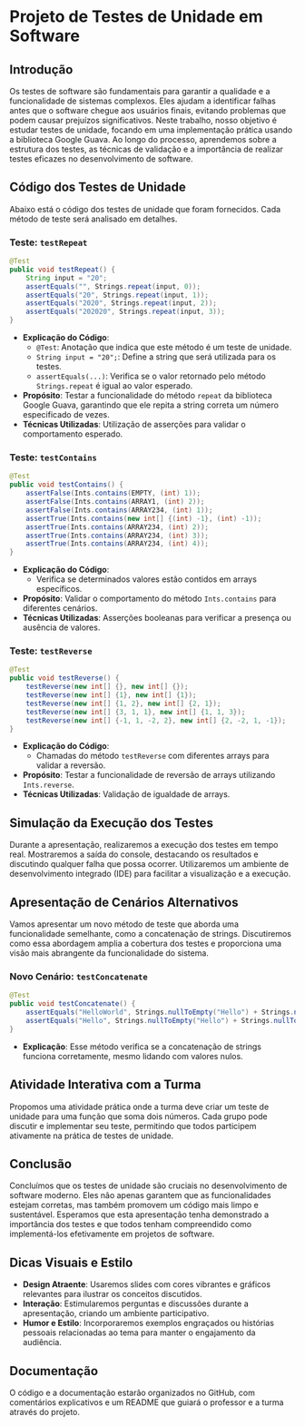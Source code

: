 # Projeto de Testes de Unidade em Software

## Introdução
Os testes de software são fundamentais para garantir a qualidade e a funcionalidade de sistemas complexos. Eles ajudam a identificar falhas antes que o software chegue aos usuários finais, evitando problemas que podem causar prejuízos significativos. Neste trabalho, nosso objetivo é estudar testes de unidade, focando em uma implementação prática usando a biblioteca Google Guava. Ao longo do processo, aprendemos sobre a estrutura dos testes, as técnicas de validação e a importância de realizar testes eficazes no desenvolvimento de software.

## Código dos Testes de Unidade
Abaixo está o código dos testes de unidade que foram fornecidos. Cada método de teste será analisado em detalhes.

### Teste: `testRepeat`
```java
@Test
public void testRepeat() {
    String input = "20";
    assertEquals("", Strings.repeat(input, 0));
    assertEquals("20", Strings.repeat(input, 1));
    assertEquals("2020", Strings.repeat(input, 2));
    assertEquals("202020", Strings.repeat(input, 3));
}
```
- **Explicação do Código**:
  - `@Test`: Anotação que indica que este método é um teste de unidade.
  - `String input = "20";`: Define a string que será utilizada para os testes.
  - `assertEquals(...)`: Verifica se o valor retornado pelo método `Strings.repeat` é igual ao valor esperado.
- **Propósito**: Testar a funcionalidade do método `repeat` da biblioteca Google Guava, garantindo que ele repita a string correta um número especificado de vezes.
- **Técnicas Utilizadas**: Utilização de asserções para validar o comportamento esperado.

### Teste: `testContains`
```java
@Test
public void testContains() {
    assertFalse(Ints.contains(EMPTY, (int) 1));
    assertFalse(Ints.contains(ARRAY1, (int) 2));
    assertFalse(Ints.contains(ARRAY234, (int) 1));
    assertTrue(Ints.contains(new int[] {(int) -1}, (int) -1));
    assertTrue(Ints.contains(ARRAY234, (int) 2));
    assertTrue(Ints.contains(ARRAY234, (int) 3));
    assertTrue(Ints.contains(ARRAY234, (int) 4));
}
```
- **Explicação do Código**:
  - Verifica se determinados valores estão contidos em arrays específicos.
- **Propósito**: Validar o comportamento do método `Ints.contains` para diferentes cenários.
- **Técnicas Utilizadas**: Asserções booleanas para verificar a presença ou ausência de valores.

### Teste: `testReverse`
```java
@Test
public void testReverse() {
    testReverse(new int[] {}, new int[] {});
    testReverse(new int[] {1}, new int[] {1});
    testReverse(new int[] {1, 2}, new int[] {2, 1});
    testReverse(new int[] {3, 1, 1}, new int[] {1, 1, 3});
    testReverse(new int[] {-1, 1, -2, 2}, new int[] {2, -2, 1, -1});
}
```
- **Explicação do Código**:
  - Chamadas do método `testReverse` com diferentes arrays para validar a reversão.
- **Propósito**: Testar a funcionalidade de reversão de arrays utilizando `Ints.reverse`.
- **Técnicas Utilizadas**: Validação de igualdade de arrays.

## Simulação da Execução dos Testes
Durante a apresentação, realizaremos a execução dos testes em tempo real. Mostraremos a saída do console, destacando os resultados e discutindo qualquer falha que possa ocorrer. Utilizaremos um ambiente de desenvolvimento integrado (IDE) para facilitar a visualização e a execução.

## Apresentação de Cenários Alternativos
Vamos apresentar um novo método de teste que aborda uma funcionalidade semelhante, como a concatenação de strings. Discutiremos como essa abordagem amplia a cobertura dos testes e proporciona uma visão mais abrangente da funcionalidade do sistema.

### Novo Cenário: `testConcatenate`
```java
@Test
public void testConcatenate() {
    assertEquals("HelloWorld", Strings.nullToEmpty("Hello") + Strings.nullToEmpty("World"));
    assertEquals("Hello", Strings.nullToEmpty("Hello") + Strings.nullToEmpty(null));
}
```
- **Explicação**: Esse método verifica se a concatenação de strings funciona corretamente, mesmo lidando com valores nulos.

## Atividade Interativa com a Turma
Propomos uma atividade prática onde a turma deve criar um teste de unidade para uma função que soma dois números. Cada grupo pode discutir e implementar seu teste, permitindo que todos participem ativamente na prática de testes de unidade.

## Conclusão
Concluímos que os testes de unidade são cruciais no desenvolvimento de software moderno. Eles não apenas garantem que as funcionalidades estejam corretas, mas também promovem um código mais limpo e sustentável. Esperamos que esta apresentação tenha demonstrado a importância dos testes e que todos tenham compreendido como implementá-los efetivamente em projetos de software.

## Dicas Visuais e Estilo
- **Design Atraente**: Usaremos slides com cores vibrantes e gráficos relevantes para ilustrar os conceitos discutidos.
- **Interação**: Estimularemos perguntas e discussões durante a apresentação, criando um ambiente participativo.
- **Humor e Estilo**: Incorporaremos exemplos engraçados ou histórias pessoais relacionadas ao tema para manter o engajamento da audiência.

## Documentação
O código e a documentação estarão organizados no GitHub, com comentários explicativos e um README que guiará o professor e a turma através do projeto.
